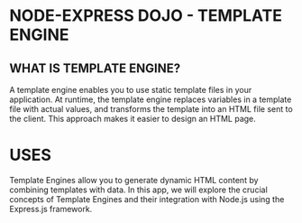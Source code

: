 # NODE-EXPRESS DOJO - TEMPLATE ENGINE

## WHAT IS TEMPLATE ENGINE?
A template engine enables you to use static template files in your application. At runtime, the template engine 
replaces variables in a template file with actual values, and transforms the template into an HTML file sent to the client. 
This approach makes it easier to design an HTML page.

# USES
Template Engines allow you to generate dynamic HTML content by combining templates with data. 
In this app, we will explore the crucial concepts of Template Engines and their integration with Node.js using the Express.js framework. 
